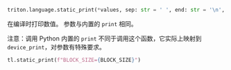 ```python
triton.language.static_print(*values, sep: str = ' ', end: str = '\n', file=None, flush=False)
```


在编译时打印数值。 参数与内置的 `print` 相同。


注意：调用 Python 内置的 `print` 不同于调用这个函数，它实际上映射到 `device_print`，对参数有特殊要求。


```python
tl.static_print(f"BLOCK_SIZE={BLOCK_SIZE}")
```



